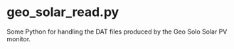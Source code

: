# geo_solar_read.py
Some Python for handling the DAT files produced by the Geo Solo Solar PV monitor.
